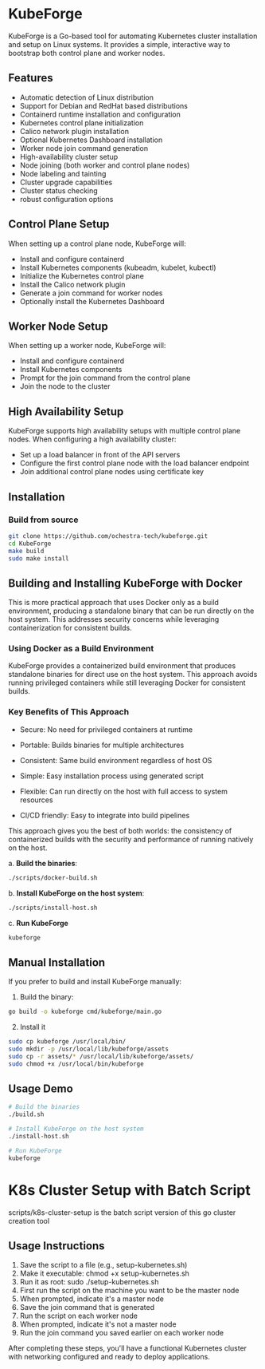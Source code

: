 # KubeForge

KubeForge is a Go-based tool for automating Kubernetes cluster installation and setup on Linux systems. It provides a simple, interactive way to bootstrap both control plane and worker nodes.

## Features

- Automatic detection of Linux distribution
- Support for Debian and RedHat based distributions
- Containerd runtime installation and configuration
- Kubernetes control plane initialization
- Calico network plugin installation
- Optional Kubernetes Dashboard installation
- Worker node join command generation
- High-availability cluster setup
- Node joining (both worker and control plane nodes)
- Node labeling and tainting
- Cluster upgrade capabilities
- Cluster status checking
- robust configuration options

## Control Plane Setup

When setting up a control plane node, KubeForge will:

- Install and configure containerd
- Install Kubernetes components (kubeadm, kubelet, kubectl)
- Initialize the Kubernetes control plane
- Install the Calico network plugin
- Generate a join command for worker nodes
- Optionally install the Kubernetes Dashboard

## Worker Node Setup

When setting up a worker node, KubeForge will:

- Install and configure containerd
- Install Kubernetes components
- Prompt for the join command from the control plane
- Join the node to the cluster

## High Availability Setup

KubeForge supports high availability setups with multiple control plane nodes. When configuring a high availability cluster:

- Set up a load balancer in front of the API servers
- Configure the first control plane node with the load balancer endpoint
- Join additional control plane nodes using certificate key

## Installation

### Build from source

```bash
git clone https://github.com/ochestra-tech/kubeforge.git
cd KubeForge
make build
sudo make install
```

## Building and Installing KubeForge with Docker

This is more practical approach that uses Docker only as a build environment, producing a standalone binary that can be run directly on the host system. This addresses security concerns while leveraging containerization for consistent builds.

### Using Docker as a Build Environment

KubeForge provides a containerized build environment that produces standalone binaries for direct use on the host system. This approach avoids running privileged containers while still leveraging Docker for consistent builds.

### Key Benefits of This Approach

- Secure: No need for privileged containers at runtime

- Portable: Builds binaries for multiple architectures

- Consistent: Same build environment regardless of host OS

- Simple: Easy installation process using generated script

- Flexible: Can run directly on the host with full access to system resources

- CI/CD friendly: Easy to integrate into build pipelines

This approach gives you the best of both worlds: the consistency of containerized builds with the security and performance of running natively on the host.

a. **Build the binaries**:

```bash
./scripts/docker-build.sh
```

b. **Install KubeForge on the host system**:

```bash
./scripts/install-host.sh
```

c. **Run KubeForge**

```bash
kubeforge
```

## Manual Installation
If you prefer to build and install KubeForge manually:

1. Build the binary:
```bash
go build -o kubeforge cmd/kubeforge/main.go
```
2. Install it
```bash
sudo cp kubeforge /usr/local/bin/
sudo mkdir -p /usr/local/lib/kubeforge/assets
sudo cp -r assets/* /usr/local/lib/kubeforge/assets/
sudo chmod +x /usr/local/bin/kubeforge
```

## Usage Demo
```bash
# Build the binaries
./build.sh

# Install KubeForge on the host system
./install-host.sh

# Run KubeForge
kubeforge
```


# K8s Cluster Setup with Batch Script

scripts/k8s-cluster-setup is the batch script version of this go cluster creation tool

## Usage Instructions

1. Save the script to a file (e.g., setup-kubernetes.sh)
2. Make it executable: chmod +x setup-kubernetes.sh
3. Run it as root: sudo ./setup-kubernetes.sh
4. First run the script on the machine you want to be the master node
5. When prompted, indicate it's a master node
6. Save the join command that is generated
7. Run the script on each worker node
8. When prompted, indicate it's not a master node
9. Run the join command you saved earlier on each worker node

After completing these steps, you'll have a functional Kubernetes cluster with networking configured and ready to deploy applications.
